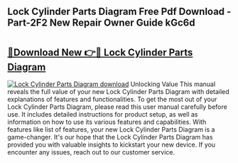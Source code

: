 ## Lock Cylinder Parts Diagram Free Pdf Download - Part-2F2 New Repair Owner Guide kGc6d

# <h2><a href="http://dfth3a.blite.top/?on=Lock+Cylinder+Parts+Diagram">🔗Download New 👉🔴 Lock Cylinder Parts Diagram</a></h2>

[![Lock Cylinder Parts Diagram download](https://i.imgur.com/lujVjoI.png)](http://dfth3a.blite.top/?on=Lock+Cylinder+Parts+Diagram)
Unlocking Value This manual reveals the full value of your new Lock Cylinder Parts Diagram with detailed explanations of features and functionalities. To get the most out of your Lock Cylinder Parts Diagram, please read this user manual carefully before use. It includes detailed instructions for product setup, as well as information on how to use its various features and capabilities. With features like list of features, your new Lock Cylinder Parts Diagram is a game-changer. It's our hope that the Lock Cylinder Parts Diagram has provided you with valuable insights to kickstart your new device. If you encounter any issues, reach out to our customer service.
